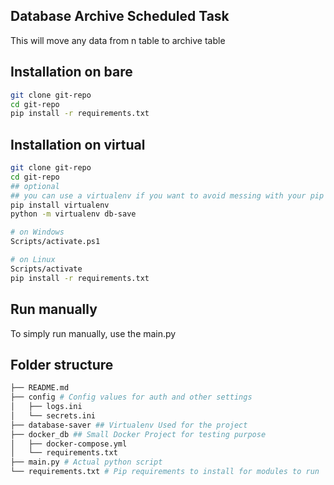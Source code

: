 ## Database Archive Scheduled Task

This will move any data from n table to archive table

## Installation on bare

```bash
git clone git-repo
cd git-repo
pip install -r requirements.txt
```

## Installation on virtual

```bash
git clone git-repo
cd git-repo
## optional
## you can use a virtualenv if you want to avoid messing with your pip modules
pip install virtualenv
python -m virtualenv db-save

# on Windows
Scripts/activate.ps1 

# on Linux
Scripts/activate
pip install -r requirements.txt
```

## Run manually

To simply run manually, use the main.py 

## Folder structure 

```bash
├── README.md
├── config # Config values for auth and other settings
│   ├── logs.ini
│   └── secrets.ini
├── database-saver ## Virtualenv Used for the project 
├── docker_db ## Small Docker Project for testing purpose
│   ├── docker-compose.yml
│   └── requirements.txt
├── main.py # Actual python script
└── requirements.txt # Pip requirements to install for modules to run
```
